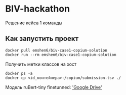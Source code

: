 # BIV-hackathon

Решение кейса 1 команды 

## Как запустить проект
```
docker pull emshen6/biv-case1-copium-solution
docker run --rm emshen6/biv-case1-copium-solution

```

Получить метки классов на хост

```
docker ps -a
docker cp <id_контейнера>:/copium/submission.tsv ./
```

Модель ruBert-tiny finetunned: ['Google Drive'](https://drive.google.com/file/d/1gWDHP381W1Sy-TOTLphdap029gsQHyO3)